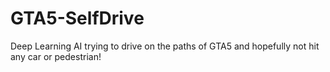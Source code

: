 # GTA5-SelfDrive
Deep Learning AI trying to drive on the paths of GTA5 and hopefully not hit any car or pedestrian!
